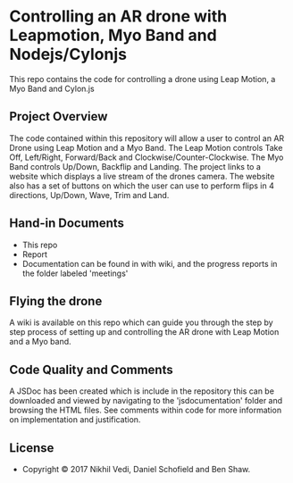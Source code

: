 # Controlling an AR drone with Leapmotion, Myo Band and Nodejs/Cylonjs

This repo contains the code for controlling a drone using Leap Motion, a Myo Band and Cylon.js

## Project Overview

The code contained within this repository will allow a user to control an AR Drone using Leap Motion and a Myo Band. The Leap Motion controls Take Off, Left/Right, Forward/Back and Clockwise/Counter-Clockwise. The Myo Band controls Up/Down, Backflip and Landing. The project links to a website which displays a live stream of the drones camera. The website also has a set of buttons on which the user can use to perform flips in 4 directions, Up/Down, Wave, Trim and Land.

## Hand-in Documents

- This repo
- Report
- Documentation can be found in with wiki, and the progress reports in the folder labeled 'meetings'

## Flying the drone

A wiki is available on this repo which can guide you through the step by step process of setting up and controlling the AR drone with Leap Motion and a Myo band.

## Code Quality and Comments

A JSDoc has been created which is include in the repository this can be downloaded and viewed by navigating to the 'jsdocumentation' folder and browsing the HTML files. See comments within code for more information on implementation and justification. 

## License

- Copyright © 2017 Nikhil Vedi, Daniel Schofield and Ben Shaw.
